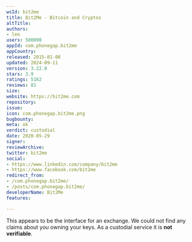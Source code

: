 ```yaml
---
wsId: bit2me
title: Bit2Me - Bitcoin and Cryptos
altTitle: 
authors:
- leo
users: 500000
appId: com.phonegap.bit2me
appCountry: 
released: 2015-01-08
updated: 2024-09-11
version: 3.22.0
stars: 3.9
ratings: 5162
reviews: 81
size: 
website: https://bit2me.com
repository: 
issue: 
icon: com.phonegap.bit2me.png
bugbounty: 
meta: ok
verdict: custodial
date: 2020-05-29
signer: 
reviewArchive: 
twitter: bit2me
social:
- https://www.linkedin.com/company/bit2me
- https://www.facebook.com/bit2me
redirect_from:
- /com.phonegap.bit2me/
- /posts/com.phonegap.bit2me/
developerName: Bit2Me
features: 

---
```


This appears to be the interface for an exchange. We could not find any claims
about you owning your keys. As a custodial service it is **not verifiable**.
